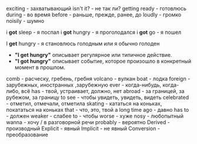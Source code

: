 exciting - захватывающий
isn't it? - не так ли?
getting ready - готовлюсь
during - во время
before - раньше, прежде, ранее, до
loudly - громко
noisily - шумно

i **got** sleep - я поспал
i **got** hungry - я проголодался
i **got** go - я пошел

I **get** hungry - я становлюсь голодным или я обычно голоден
- **"I get hungry"** описывает регулярное или типичное действие.
- **"I got hungry"** описывает событие, которое произошло в конкретный момент в прошлом.

comb - расческу, гребень, гребня
volcano - вулкан
boat - лодка
foreign - зарубежных, иностранных ,зарубежную
ever - когда-нибудь, когда-либо, всё
has - твой, устраивает, должно, нет
abroad - за границей, за рубежом, за границу
to see - чтобы увидеть, увидеть, видеть
celebrated - отметил, отмечали, отметила
skating - кататься на коньках, покататься на коньках
that - что, это, твой
a long time ago - давно
has to - должен
weaker - слабее
to - чтобы 
worse - хуже 
nosy - любопытный
wanna - хочу / в разговорной речи
probably - вероятно
Derived - производный
Explicit - явный
Implicit - не явный
Conversion - преобразование